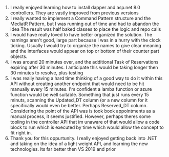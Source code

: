 1. I really enjoyed learning how to install dapper and asp.net 8.0 controllers. They are vastly improved from previous versions
2. I really wanted to implement a Command Pattern structure and the MediatR Pattern, but I was running out of time and had to abandon the idea
    The result was half baked classes to place the logic and repo calls
3. I would have really loved to have better organized the solution. The namings aren't good, large part because I was in a hurry with the clock ticking.
    Usually I would try to organize the names to give clear meaning and the interfaces would appear on top or bottom of their counter part objects.
4. I was around 20 minutes over, and the additional Task of Reservations expiring after 30 minutes. I anticipate this would be taking longer then 30 minutes to resolve,
    plus testing
5. I was really having a hard time thinking of a good way to do it within this API without creating another endpoint that would need to be hit manually every 15 minutes. I'm confident
    a lamba function or azure function would be well suitable. Something that just runs every 15 minuts, scanning the Updated_DT column (or a new column for it specifically
    would even be better. Perhaps Reserved_DT column. Considering the point of the API was is took book appointments as a manual process, it seems justified. However,
    perhaps theres some tooling in the controller API that im unaware of that would allow a code block to run which is executed by time which would allow the concept to fit right in.
5. Thank you for this oppurtunity. I really enjoyed getting back into .NET and taking on the idea of a light weight API, and learning the new technologies. Its far better then VS 2019 and prior
